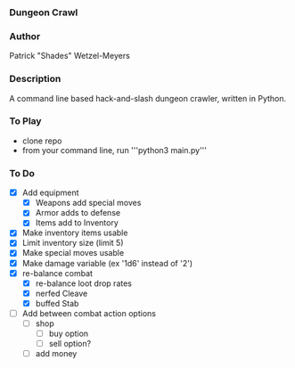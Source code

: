 ### Dungeon Crawl
### Author
Patrick "Shades" Wetzel-Meyers

### Description
A command line based hack-and-slash dungeon crawler, written in Python.

### To Play
* clone repo
* from your command line, run '''python3 main.py'''

### To Do
* [x] Add equipment
    * [x] Weapons add special moves
    * [x] Armor adds to defense
    * [x] Items add to Inventory
* [x] Make inventory items usable
* [x] Limit inventory size (limit 5)
* [x] Make special moves usable
* [x] Make damage variable (ex '1d6' instead of '2')
* [x] re-balance combat
    * [x] re-balance loot drop rates
    * [x] nerfed Cleave
    * [x] buffed Stab
* [ ] Add between combat action options
    * [ ] shop
        * [ ] buy option
        * [ ] sell option?
    * [ ] add money
